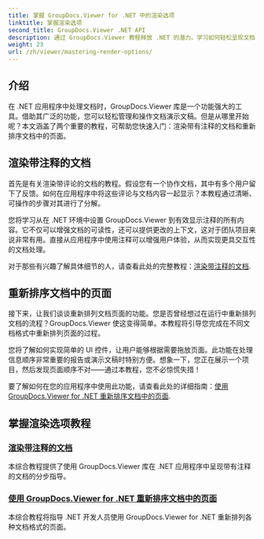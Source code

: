```yaml
---
title: 掌握 GroupDocs.Viewer for .NET 中的渲染选项
linktitle: 掌握渲染选项
second_title: GroupDocs.Viewer .NET API
description: 通过 GroupDocs.Viewer 教程释放 .NET 的潜力。学习如何轻松呈现文档、管理评论和重新排序页面。
weight: 23
url: /zh/viewer/mastering-render-options/
---
```

## 介绍

在 .NET 应用程序中处理文档时，GroupDocs.Viewer 库是一个功能强大的工具。借助其广泛的功能，您可以轻松管理和操作文档演示文稿。但是从哪里开始呢？本文涵盖了两个重要的教程，可帮助您快速入门：渲染带有注释的文档和重新排序文档中的页面。

## 渲染带注释的文档

首先是有关渲染带评论的文档的教程。假设您有一个协作文档，其中有多个用户留下了反馈。如何在应用程序中将这些评论与文档内容一起显示？本教程通过清晰、可操作的步骤对其进行了分解。

您将学习从在 .NET 环境中设置 GroupDocs.Viewer 到有效显示注释的所有内容。它不仅可以增强文档的可读性，还可以提供更改的上下文，这对于团队项目来说非常有用。直接从应用程序中使用注释可以增强用户体验，从而实现更具交互性的文档处理。

对于那些有兴趣了解具体细节的人，请查看此处的完整教程：[渲染带注释的文档](./rendering-document-comments/).

## 重新排序文档中的页面

接下来，让我们谈谈重新排列文档页面的功能。您是否曾经想过在运行中重新排列文档的流程？GroupDocs.Viewer 使这变得简单。本教程将引导您完成在不同文档格式中重新排列页面的过程。

您将了解如何实现简单的 UI 控件，让用户能够根据需要拖放页面。此功能在处理信息顺序非常重要的报告或演示文稿时特别方便。想象一下，您正在展示一个项目，然后发现页面顺序不对——通过本教程，您不必惊慌失措！

要了解如何在您的应用程序中使用此功能，请查看此处的详细指南：[使用 GroupDocs.Viewer for .NET 重新排序文档中的页面](./reordering-pages-in-document/).

## 掌握渲染选项教程
### [渲染带注释的文档](./rendering-document-comments/)
本综合教程提供了使用 GroupDocs.Viewer 库在 .NET 应用程序中呈现带有注释的文档的分步指导。
### [使用 GroupDocs.Viewer for .NET 重新排序文档中的页面](./reordering-pages-in-document/)
本综合教程将指导 .NET 开发人员使用 GroupDocs.Viewer for .NET 重新排列各种文档格式的页面。